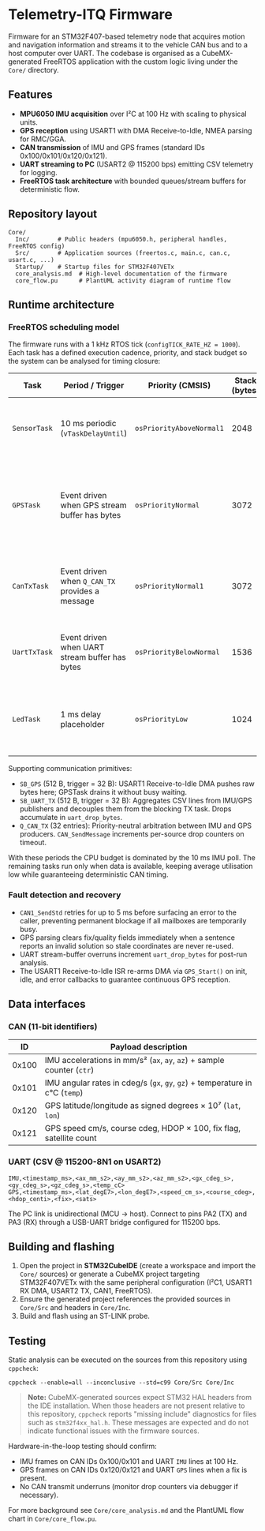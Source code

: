 # Telemetry-ITQ Firmware

Firmware for an STM32F407-based telemetry node that acquires motion and navigation
information and streams it to the vehicle CAN bus and to a host computer over UART.
The codebase is organised as a CubeMX-generated FreeRTOS application with the
custom logic living under the `Core/` directory.

## Features

- **MPU6050 IMU acquisition** over I²C at 100 Hz with scaling to physical units.
- **GPS reception** using USART1 with DMA Receive-to-Idle, NMEA parsing for RMC/GGA.
- **CAN transmission** of IMU and GPS frames (standard IDs 0x100/0x101/0x120/0x121).
- **UART streaming to PC** (USART2 @ 115200 bps) emitting CSV telemetry for logging.
- **FreeRTOS task architecture** with bounded queues/stream buffers for deterministic flow.

## Repository layout

```
Core/
  Inc/        # Public headers (mpu6050.h, peripheral handles, FreeRTOS config)
  Src/        # Application sources (freertos.c, main.c, can.c, usart.c, ...)
  Startup/    # Startup files for STM32F407VETx
  core_analysis.md  # High-level documentation of the firmware
  core_flow.pu      # PlantUML activity diagram of runtime flow
```

## Runtime architecture

### FreeRTOS scheduling model

The firmware runs with a 1 kHz RTOS tick (`configTICK_RATE_HZ = 1000`). Each task
has a defined execution cadence, priority, and stack budget so the system can be
analysed for timing closure:

| Task          | Period / Trigger                               | Priority (CMSIS)          | Stack (bytes) | Responsibilities |
|---------------|------------------------------------------------|---------------------------|---------------|------------------|
| `SensorTask`  | 10 ms periodic (`vTaskDelayUntil`)              | `osPriorityAboveNormal1`  | 2048          | Polls MPU6050 at 100 Hz, fills two CAN frames (`0x100`/`0x101`) and a CSV line per sample. |
| `GPSTask`     | Event driven when GPS stream buffer has bytes   | `osPriorityNormal`        | 3072          | Reassembles DMA-fed NMEA, validates fix quality, produces CAN frames (`0x120`/`0x121`) and CSV exports. |
| `CanTxTask`   | Event driven when `Q_CAN_TX` provides a message | `osPriorityNormal1`       | 3072          | Sole CAN producer; retries `CAN1_SendStd` until HAL acknowledges the frame. |
| `UartTxTask`  | Event driven when UART stream buffer has bytes  | `osPriorityBelowNormal`   | 1536          | Flushes CSV telemetry bursts to the PC on USART2 with blocking HAL writes. |
| `LedTask`     | 1 ms delay placeholder                          | `osPriorityLow`           | 1024          | Reserved for future diagnostics; currently maintains stack for instrumentation. |

Supporting communication primitives:

- `SB_GPS` (512 B, trigger = 32 B): USART1 Receive-to-Idle DMA pushes raw bytes here; GPSTask drains it without busy waiting.
- `SB_UART_TX` (512 B, trigger = 32 B): Aggregates CSV lines from IMU/GPS publishers and decouples them from the blocking TX task. Drops accumulate in `uart_drop_bytes`.
- `Q_CAN_TX` (32 entries): Priority-neutral arbitration between IMU and GPS producers. `CAN_SendMessage` increments per-source drop counters on timeout.

With these periods the CPU budget is dominated by the 10 ms IMU poll. The
remaining tasks run only when data is available, keeping average utilisation low
while guaranteeing deterministic CAN timing.

### Fault detection and recovery

- `CAN1_SendStd` retries for up to 5 ms before surfacing an error to the caller,
  preventing permanent blockage if all mailboxes are temporarily busy.
- GPS parsing clears fix/quality fields immediately when a sentence reports an
  invalid solution so stale coordinates are never re-used.
- UART stream-buffer overruns increment `uart_drop_bytes` for post-run analysis.
- The USART1 Receive-to-Idle ISR re-arms DMA via `GPS_Start()` on init, idle, and
  error callbacks to guarantee continuous GPS reception.

## Data interfaces

### CAN (11-bit identifiers)

| ID    | Payload description                                                                 |
|-------|---------------------------------------------------------------------------------------|
| 0x100 | IMU accelerations in mm/s² (`ax`, `ay`, `az`) + sample counter (`ctr`)               |
| 0x101 | IMU angular rates in cdeg/s (`gx`, `gy`, `gz`) + temperature in c°C (`temp`)         |
| 0x120 | GPS latitude/longitude as signed degrees × 10⁷ (`lat`, `lon`)                        |
| 0x121 | GPS speed cm/s, course cdeg, HDOP × 100, fix flag, satellite count                   |

### UART (CSV @ 115200-8N1 on USART2)

```
IMU,<timestamp_ms>,<ax_mm_s2>,<ay_mm_s2>,<az_mm_s2>,<gx_cdeg_s>,<gy_cdeg_s>,<gz_cdeg_s>,<temp_cC>
GPS,<timestamp_ms>,<lat_degE7>,<lon_degE7>,<speed_cm_s>,<course_cdeg>,<hdop_centi>,<fix>,<sats>
```

The PC link is unidirectional (MCU → host). Connect to pins PA2 (TX) and PA3 (RX)
through a USB-UART bridge configured for 115200 bps.

## Building and flashing

1. Open the project in **STM32CubeIDE** (create a workspace and import the `Core/`
   sources) or generate a CubeMX project targeting STM32F407VETx with the same
   peripheral configuration (I²C1, USART1 RX DMA, USART2 TX, CAN1, FreeRTOS).
2. Ensure the generated project references the provided sources in `Core/Src` and
   headers in `Core/Inc`.
3. Build and flash using an ST-LINK probe.

## Testing

Static analysis can be executed on the sources from this repository using `cppcheck`:

```
cppcheck --enable=all --inconclusive --std=c99 Core/Src Core/Inc
```

> **Note:** CubeMX-generated sources expect STM32 HAL headers from the IDE
> installation. When those headers are not present relative to this repository,
> `cppcheck` reports "missing include" diagnostics for files such as
> `stm32f4xx_hal.h`. These messages are expected and do not indicate functional
> issues with the firmware sources.

Hardware-in-the-loop testing should confirm:
- IMU frames on CAN IDs 0x100/0x101 and UART `IMU` lines at 100 Hz.
- GPS frames on CAN IDs 0x120/0x121 and UART `GPS` lines when a fix is present.
- No CAN transmit underruns (monitor drop counters via debugger if necessary).

For more background see `Core/core_analysis.md` and the PlantUML flow chart in
`Core/core_flow.pu`.
